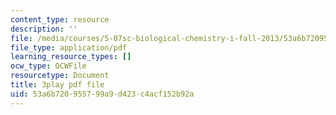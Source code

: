 ```yaml
---
content_type: resource
description: ''
file: /media/courses/5-07sc-biological-chemistry-i-fall-2013/53a6b720955799a9d423c4acf152b92a_ziJc5pSF5aM.pdf
file_type: application/pdf
learning_resource_types: []
ocw_type: OCWFile
resourcetype: Document
title: 3play pdf file
uid: 53a6b720-9557-99a9-d423-c4acf152b92a
---
```

